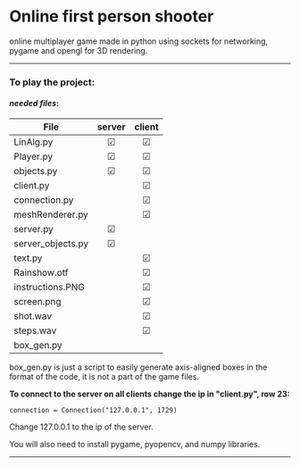 # Online first person shooter

online multiplayer game made in python using sockets for networking, pygame and opengl for 3D rendering.

---
### To play the project:

#### _needed files_:

| File  | server | client |
| ------|:------:|:------:|
|LinAlg.py|&#9745;|&#9745;|
|Player.py|&#9745;|&#9745;|
|objects.py|&#9745;|&#9745;|
|client.py||&#9745;|
|connection.py||&#9745;|
|meshRenderer.py||&#9745;|
|server.py| &#9745;|        |
|server_objects.py|&#9745;|        |
|text.py||&#9745;|
|Rainshow.otf||&#9745;|
|instructions.PNG||&#9745;|
|screen.png||&#9745;|
|shot.wav||&#9745;|
|steps.wav||&#9745;|
|box_gen.py||        |

box_gen.py is just a script to easily generate axis-aligned boxes in the
format of the code, it is not a part of the game files.

**To connect to the server on all clients change the ip in "client.py", row 23:**
```
connection = Connection("127.0.0.1", 1729)
````
Change 127.0.0.1 to the ip of the server.

You will also need to install pygame, pyopencv, and numpy libraries.

---
